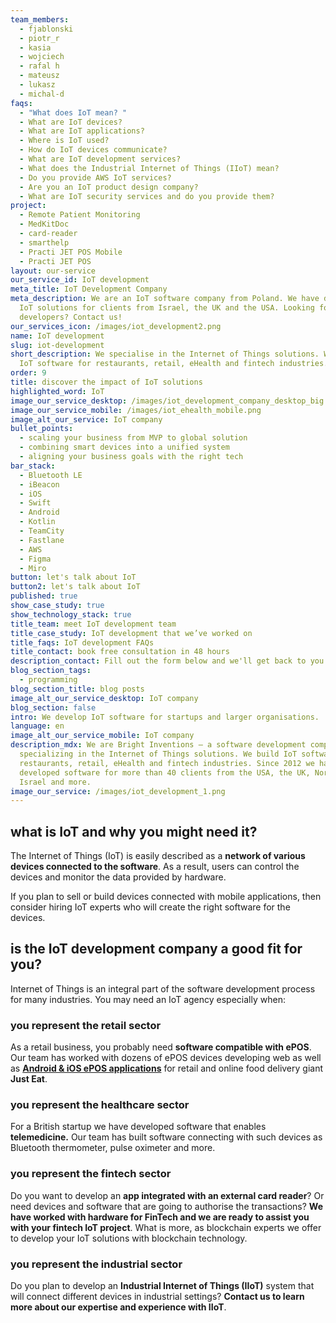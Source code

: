 ```yaml
---
team_members:
  - fjablonski
  - piotr_r
  - kasia
  - wojciech
  - rafal h
  - mateusz
  - lukasz
  - michal-d
faqs:
  - "What does IoT mean? "
  - What are IoT devices?
  - What are IoT applications?
  - Where is IoT used?
  - How do IoT devices communicate?
  - What are IoT development services?
  - What does the Industrial Internet of Things (IIoT) mean?
  - Do you provide AWS IoT services?
  - Are you an IoT product design company?
  - What are IoT security services and do you provide them?
project:
  - Remote Patient Monitoring
  - MedKitDoc
  - card-reader
  - smarthelp
  - Practi JET POS Mobile
  - Practi JET POS
layout: our-service
our_service_id: IoT development
meta_title: IoT Development Company
meta_description: We are an IoT software company from Poland. We have developed
  IoT solutions for clients from Israel, the UK and the USA. Looking for IoT
  developers? Contact us!
our_services_icon: /images/iot_development2.png
name: IoT development
slug: iot-development
short_description: We specialise in the Internet of Things solutions. We build
  IoT software for restaurants, retail, eHealth and fintech industries.
order: 9
title: discover the impact of IoT solutions
highlighted_word: IoT
image_our_service_desktop: /images/iot_development_company_desktop_big.png
image_our_service_mobile: /images/iot_ehealth_mobile.png
image_alt_our_service: IoT company
bullet_points:
  - scaling your business from MVP to global solution
  - combining smart devices into a unified system
  - aligning your business goals with the right tech
bar_stack:
  - Bluetooth LE
  - iBeacon
  - iOS
  - Swift
  - Android
  - Kotlin
  - TeamCity
  - Fastlane
  - AWS
  - Figma
  - Miro
button: let's talk about IoT
button2: let's talk about IoT
published: true
show_case_study: true
show_technology_stack: true
title_team: meet IoT development team
title_case_study: IoT development that we’ve worked on
title_faqs: IoT development FAQs
title_contact: book free consultation in 48 hours
description_contact: Fill out the form below and we'll get back to you in 48 hours. Let's talk!
blog_section_tags:
  - programming
blog_section_title: blog posts
image_alt_our_service_desktop: IoT company
blog_section: false
intro: We develop IoT software for startups and larger organisations.
language: en
image_alt_our_service_mobile: IoT company
description_mdx: We are Bright Inventions – a software development company
  specializing in the Internet of Things solutions. We build IoT software for
  restaurants, retail, eHealth and fintech industries. Since 2012 we have
  developed software for more than 40 clients from the USA, the UK, Norway,
  Israel and more.
image_our_service: /images/iot_development_1.png
---
```

## what is IoT and why you might need it?

The Internet of Things (IoT) is easily described as a **network of various devices connected to the software**. As a result, users can control the devices and monitor the data provided by hardware.

If you plan to sell or build devices connected with mobile applications, then consider hiring IoT experts who will create the right software for the devices.

## is the IoT development company a good fit for you?

Internet of Things is an integral part of the software development process for many industries. You may need an IoT agency especially when:

### you represent the retail sector

As a retail business, you probably need **software compatible with ePOS**. Our team has worked with dozens of ePOS devices developing web as well as **[Android & iOS ePOS applications](/projects/system-for-restaurants-mobile)** for retail and online food delivery giant **Just Eat**.

### you represent the healthcare sector

For a British startup we have developed software that enables **telemedicine.** Our team has built software connecting with such devices as Bluetooth thermometer, pulse oximeter and more.

### you represent the fintech sector

Do you want to develop an **app integrated with an external card reader**? Or need devices and software that are going to authorise the transactions? **We have worked with hardware for FinTech and we are ready to assist you with your fintech IoT project**. What is more, as blockchain experts we offer to develop your IoT solutions with blockchain technology.

### you represent the industrial sector

Do you plan to develop an **Industrial Internet of Things (IIoT)** system that will connect different devices in industrial settings? **Contact us to learn more about our expertise and experience with IIoT**.
